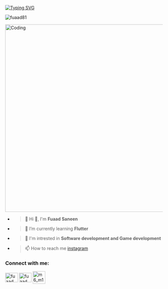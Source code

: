 
[![Typing SVG](https://readme-typing-svg.demolab.com?font=vina+sans&size=30&pause=1000&color=0BF700&random=false&width=435&lines=Fuaad+Saneen;SOFTWARE+DEVELOPER)](https://git.io/typing-svg)
<p align="left"> <img src="https://komarev.com/ghpvc/?username=fuaad81&label=Profile%20views&color=0e75b6&style=flat" alt="fuaad81" /> </p>
<img align="center" alt="Coding" width="600" src="https://user-images.githubusercontent.com/74038190/212748842-9fcbad5b-6173-4175-8a61-521f3dbb7514.gif">


- >🎈 Hi 👋, I'm **Fuaad Saneen**
- >🌱 I’m currently learning **Flutter**
- >🌟 I'm intrested in **Software development and Game development**
- >📫 How to reach me [instagram](https://www.instagram.com/fuaad_x3)

<h3 align="left">Connect with me:</h3>
<p align="left">
<a href="https://linkedin.com/in/fuaad saneen" target="blank"><img align="center" src="https://raw.githubusercontent.com/rahuldkjain/github-profile-readme-generator/master/src/images/icons/Social/linked-in-alt.svg" alt="fuaad saneen" height="30" width="40" /></a>
<a href="https://instagram.com/fuaad_x3" target="blank"><img align="center" src="https://raw.githubusercontent.com/rahuldkjain/github-profile-readme-generator/master/src/images/icons/Social/instagram.svg" alt="fuaad_x3" height="30" width="40" /></a>
<a href="https://t.me/m6_m1k3y" target="blank"><img align="center" src="https://cdn-icons-png.flaticon.com/512/2673/2673702.png" alt="m6_m1k3y" height="40" width="40" /></a>
</p>


  

